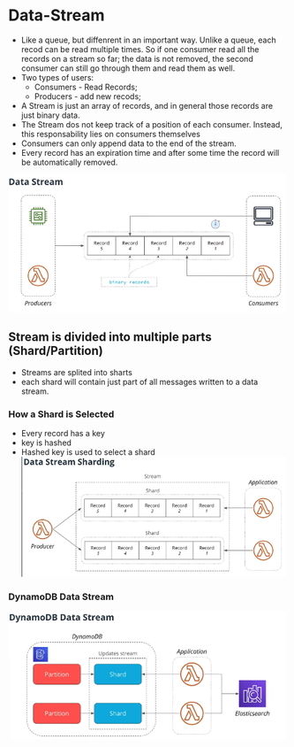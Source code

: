 # Data-Stream
- Like a queue, but diffenrent in an important way. Unlike a queue, each recod can be read multiple times. So if one consumer read all the records on a stream so far; the data is not removed, the second consumer can still go through them and read them as well. 
- Two types of users:
	- Consumers - Read Records;
	- Producers - add new recods; 
-  A Stream is just an array of records, and in general those records are just binary data.
- The Stream dos not keep track of a position of each consumer. Instead, this responsability lies on consumers themselves
- Consumers can only append data to the end of the stream.
- Every record has an expiration time and after some time the record will be automatically removed.

![](resources/data-stream-diagram.png)

## Stream is divided into multiple parts (Shard/Partition)
- Streams are splited into sharts 
- each shard will contain just part of all messages written to a data stream.

### How a Shard is Selected
- Every record has a key
- key is hashed
- Hashed key is used to select a shard
![](resources/data-stream-sharding.png)

### **DynamoDB Data Stream**
![](resources/dynamodb-data-stream-sharding.png)